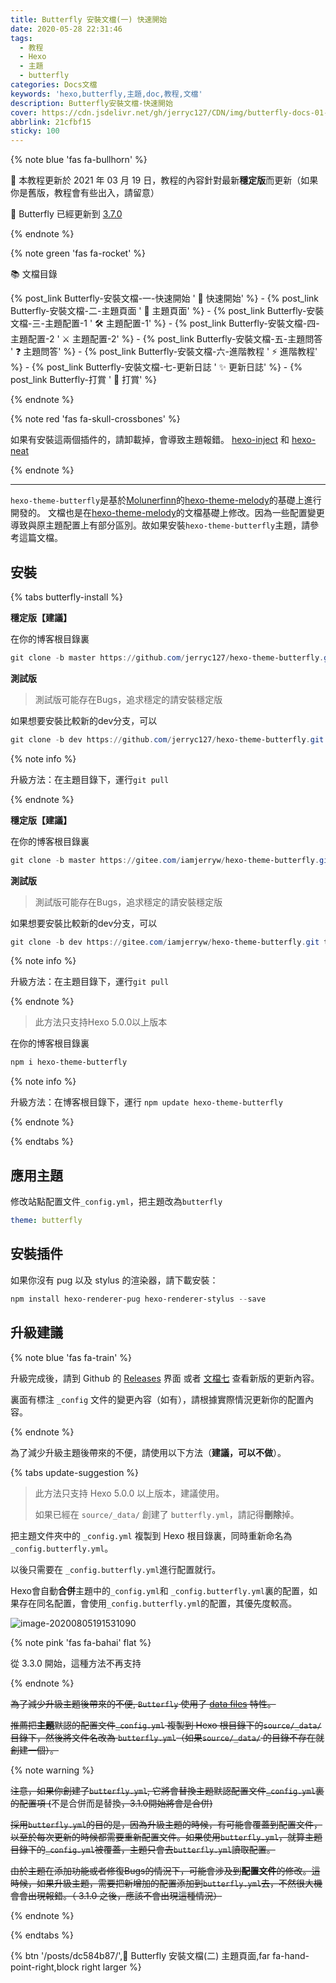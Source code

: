```yaml
---
title: Butterfly 安裝文檔(一) 快速開始
date: 2020-05-28 22:31:46
tags:
  - 教程
  - Hexo
  - 主題
  - butterfly
categories: Docs文檔
keywords: 'hexo,butterfly,主題,doc,教程,文檔'
description: Butterfly安裝文檔-快速開始
cover: https://cdn.jsdelivr.net/gh/jerryc127/CDN/img/butterfly-docs-01-cover.png
abbrlink: 21cfbf15
sticky: 100
---
```


{% note blue 'fas fa-bullhorn' %}

 📖  本教程更新於 2021 年 03 月 19 日，教程的內容針對最新**穩定版**而更新（如果你是舊版，教程會有些出入，請留意）

 🦋  Butterfly 已經更新到 [3.7.0](https://github.com/jerryc127/hexo-theme-butterfly/releases/tag/3.7.0)

{% endnote %}

{% note green 'fas fa-rocket' %}

 📚  文檔目錄

{% post_link Butterfly-安裝文檔-一-快速開始 ' 🚀 快速開始' %} - {% post_link Butterfly-安裝文檔-二-主題頁面 ' 📑 主題頁面' %} - {% post_link Butterfly-安裝文檔-三-主題配置-1 ' 🛠 主題配置-1' %} - {% post_link Butterfly-安裝文檔-四-主題配置-2 ' ⚔️ 主題配置-2' %} - {% post_link Butterfly-安裝文檔-五-主題問答 ' ❓ 主題問答' %} - {% post_link Butterfly-安裝文檔-六-進階教程 ' ⚡️ 進階教程' %} - {% post_link Butterfly-安裝文檔-七-更新日誌 ' ✨ 更新日誌' %} - {% post_link Butterfly-打賞 ' 🤞 打賞' %}

{% endnote %}

{% note red 'fas fa-skull-crossbones' %}

如果有安裝這兩個插件的，請卸載掉，會導致主題報錯。 
[hexo-inject](https://github.com/hexojs/hexo-inject) 和 [hexo-neat](https://github.com/rozbo/hexo-neat)

{% endnote %}

***

`hexo-theme-butterfly`是基於[Molunerfinn](https://github.com/Molunerfinn)的[hexo-theme-melody](https://github.com/Molunerfinn/hexo-theme-melody)的基礎上進行開發的。
文檔也是在[hexo-theme-melody](https://molunerfinn.com/hexo-theme-melody-doc/)的文檔基礎上修改。因為一些配置變更導致與原主題配置上有部分區別。故如果安裝`hexo-theme-butterfly`主題，請參考這篇文檔。

## 安裝

{% tabs butterfly-install %}

<!-- tab Git安裝 (Github) @fab fa-github-square -->

**穩定版【建議】**

在你的博客根目錄裏

```powershell
git clone -b master https://github.com/jerryc127/hexo-theme-butterfly.git themes/butterfly
```

**測試版**

> 測試版可能存在Bugs，追求穩定的請安裝穩定版

如果想要安裝比較新的dev分支，可以

```powershell
git clone -b dev https://github.com/jerryc127/hexo-theme-butterfly.git themes/butterfly
```

{% note info %}

升級方法：在主題目錄下，運行`git pull`

{% endnote %}

<!-- endtab -->



<!-- tab Git安裝 (Gitee) @fab fa-git-square -->

**穩定版【建議】**

在你的博客根目錄裏

```powershell
git clone -b master https://gitee.com/iamjerryw/hexo-theme-butterfly.git themes/butterfly
```

**測試版**

> 測試版可能存在Bugs，追求穩定的請安裝穩定版

如果想要安裝比較新的dev分支，可以

```powershell
git clone -b dev https://gitee.com/iamjerryw/hexo-theme-butterfly.git themes/butterfly
```

{% note info %}

升級方法：在主題目錄下，運行`git pull`

{% endnote %}

<!-- endtab -->



<!-- tab npm安裝@fab fa-npm -->

> 此方法只支持Hexo 5.0.0以上版本

在你的博客根目錄裏

```powershell
npm i hexo-theme-butterfly
```



{% note info %}

升級方法：在博客根目錄下，運行 `npm update hexo-theme-butterfly`

{% endnote %}



<!-- endtab -->

{% endtabs %}

## 應用主題

修改站點配置文件`_config.yml`，把主題改為`butterfly`

```yaml
theme: butterfly
```

## 安裝插件

如果你沒有 pug 以及 stylus 的渲染器，請下載安裝：

```powershell
npm install hexo-renderer-pug hexo-renderer-stylus --save
```

## 升級建議

{% note blue 'fas fa-train' %}

升級完成後，請到 Github 的 [Releases](https://github.com/jerryc127/hexo-theme-butterfly/releases) 界面 或者 [文檔七](https://butterfly.js.org/posts/198a4240/) 查看新版的更新內容。

裏面有標注  `_config` 文件的變更內容（如有），請根據實際情況更新你的配置內容。

{% endnote %}

為了減少升級主題後帶來的不便，請使用以下方法（**建議，可以不做**）。

{% tabs update-suggestion %}

<!-- tab _config.butterfly.yml -->

> 此方法只支持 Hexo 5.0.0 以上版本，建議使用。
>
> 如果已經在 `source/_data/` 創建了 `butterfly.yml`，請記得**刪除**掉。

把主題文件夾中的 `_config.yml` 複製到 Hexo 根目錄裏，同時重新命名為 `_config.butterfly.yml`。

以後只需要在 `_config.butterfly.yml`進行配置就行。

Hexo會自動**合併**主題中的`_config.yml`和 `_config.butterfly.yml`裏的配置，如果存在同名配置，會使用`_config.butterfly.yml`的配置，其優先度較高。

![image-20200805191531090](https://cdn.jsdelivr.net/gh/jerryc127/CDN/img/butterfly-docs-install-suggestion-1.png)

<!-- endtab -->

<!-- tab butterfly.yml -->

{% note pink 'fas fa-bahai' flat %}

從 3.3.0 開始，這種方法不再支持

{% endnote %}

~~為了減少升級主題後帶來的不便, `Butterfly` 使用了 [data files](https://hexo.io/docs/data-files.html) 特性。~~

~~推薦把**主題**默認的配置文件`_config.yml` 複製到 Hexo 根目錄下的`source/_data/` 目錄下，然後將文件名改為 `butterfly.yml`（如果`source/_data/` 的目錄不存在就創建一個）。~~

{% note warning %}

~~注意，如果你創建了`butterfly.yml`, 它將會替換主題默認配置文件`_config.yml`裏的配置項 (~~不是合併而是替換~~，3.1.0開始將會是合併)~~

~~採用`butterfly.yml`的目的是，因為升級主題的時候，有可能會覆蓋到配置文件，以至於每次更新的時候都需要重新配置文件。如果使用`butterfly.yml`，就算主題目錄下的`_config.yml`被覆蓋，主題只會去`butterfly.yml`讀取配置。~~

~~由於主題在添加功能或者修復Bugs的情況下，可能會涉及到**配置文件**的修改。這時候，如果升級主題，需要把新增加的配置添加到`butterfly.yml`去，不然很大機會會出現報錯。（ 3.1.0 之後，應該不會出現這種情況）~~

{% endnote %}

<!-- endtab -->

{% endtabs %}



{% btn '/posts/dc584b87/',📑 Butterfly 安裝文檔(二) 主題頁面,far fa-hand-point-right,block right larger %}
